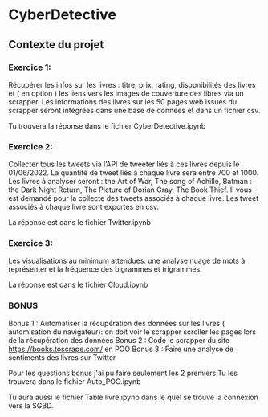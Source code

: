 # CyberDetective

## Contexte du projet

### Exercice 1:

Récupérer les infos sur les livres : titre, prix, rating, disponibilités des livres et ( en option ) les liens vers les images de couverture des libres via un scrapper. Les informations des livres sur les 50 pages web issues du scrapper seront intégrées dans une base de données et dans un fichier csv. 

Tu trouvera la réponse dans le fichier CyberDetective.ipynb

### Exercice 2:

Collecter tous les tweets via l’API de tweeter liés à ces livres depuis le 01/06/2022. La quantité de tweet liés à chaque livre sera entre 700 et 1000. Les livres à analyser seront : the Art of War, The song of Achille, Batman : the Dark Night Return, The Picture of Dorian Gray, The Book Thief. Il vous est demandé pour la collecte des tweets associés à chaque livre. Les tweet associés à chaque livre sont exportés en csv.

La réponse est dans le fichier Twitter.ipynb

### Exercice 3:

Les visualisations au minimum attendues: une analyse nuage de mots à représenter et la fréquence des bigrammes et trigrammes.

La réponse est dans le fichier Cloud.ipynb

### BONUS

Bonus 1 : Automatiser la récupération des données sur les livres ( automisation du navigateur): on doit voir le scrapper scroller les pages lors de la récupération des données
Bonus 2 : Code le scrapper du site https://books.toscrape.com/ en POO
Bonus 3 : Faire une analyse de sentiments des livres sur Twitter

Pour les questions bonus j'ai pu faire seulement les 2 premiers.Tu les trouvera dans le fichier Auto_POO.ipynb

Tu aura aussi le fichier Table livre.ipynb dans le quel se trouve la connexion vers la SGBD.
